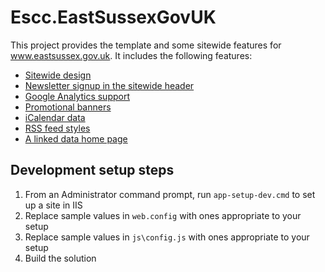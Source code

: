 # Escc.EastSussexGovUK

This project provides the template and some sitewide features for www.eastsussex.gov.uk. It includes the following features:

* [Sitewide design](Design.md)
* [Newsletter signup in the sitewide header](GovDelivery.md)
* [Google Analytics support](Analytics.md)
* [Promotional banners](Banners.md)
* [iCalendar data](iCalendar.md)
* [RSS feed styles](RSS.md)
* [A linked data home page](LinkedData.md)

## Development setup steps

1. From an Administrator command prompt, run `app-setup-dev.cmd` to set up a site in IIS
2. Replace sample values in `web.config` with ones appropriate to your setup
3. Replace sample values in `js\config.js` with ones appropriate to your setup
4. Build the solution